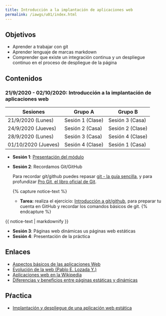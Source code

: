 ```yaml
---
title: Introducción a la implantación de aplicaciones web
permalink: /iawgs/u01/index.html
---
```

## Objetivos

* Aprender a trabajar con git
* Aprender lenguaje de marcas markdown
* Comprender que existe un integración continua y un despliegue continuo en el proceso de despliegue de la página

## Contenidos

### 21/9/2020 - 02/10/2020: Introducción a la implantación de aplicaciones web 

|Sesiones|**Grupo A**|**Grupo B**|
|--------|-----------|-----------|
|21/9/2020 (Lunes)|Sesión 1 (Clase)|Sesión 3 (Casa)|
|24/9/2020 (Jueves)|Sesión 2 (Casa)|Sesión 2 (Clase)|
|28/9/2020 (Lunes)|Sesión 3 (Casa)|Sesión 4 (Clase)|
|01/10/2020 (Jueves)|Sesión 4 (Clase)|Sesión 1 (Casa)|

* **Sesión 1**: [Presentación del módulo](http://josedom24.github.io/mod/iaw/presentacion#/)
* **Sesión 2**: Recordamos Git/GitHub
    
    Para recordar git/github puedes repasar [git - la guía sencilla](https://rogerdudler.github.io/git-guide/index.es.html), y para profundizar [Pro Git, el libro oficial de Git](http://librosweb.es/pro_git/).
    
    {% capture notice-text %}
    * **Tarea:** realiza el ejercicio: [Introducción a  git/github](github.html), para preparar tu cuenta en GitHub y recordar los comandos básicos de git.	
    {% endcapture %}
<div class="notice--info">{{ notice-text | markdownify }}</div>


* **Sesión 3**: Páginas web dinámicas us páginas web estáticas
* **Sesión 4**: Presentación de la práctica




## Enlaces

* [Aspectos básicos de las aplicaciones Web](https://helpx.adobe.com/es/dreamweaver/using/web-applications.html)
* [Evolución de la web (Pablo E. Lozada Y.)](http://profesores.elo.utfsm.cl/~tarredondo/info/networks/Evolucion_Web.pdf)
* [Aplicaciones web en la Wikipedia](https://es.wikipedia.org/wiki/Aplicaci%C3%B3n_web)
* [Diferencias y beneficios entre páginas estáticas y dinámicas](http://nilclass.com/courses/what-is-a-static-website/#1)

## Pŕactica

* [Implantación y despliegue de una aplicación web estática](estatica.html)
